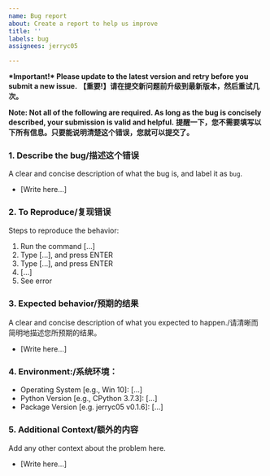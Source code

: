 ```yaml
---
name: Bug report
about: Create a report to help us improve
title: ''
labels: bug
assignees: jerryc05

---
```


**\*Important!\* Please update to the latest version and retry before you submit a new issue.**
**【重要!】请在提交新问题前升级到最新版本，然后重试几次。**

**Note: Not all of the following are required. As long as the bug is concisely described, your submission is valid and helpful.**
**提醒一下，您不需要填写以下所有信息。只要能说明清楚这个错误，您就可以提交了。**

### 1. Describe the bug/描述这个错误
A clear and concise description of what the bug is, and label it as `bug`.
-   [Write here...]

### 2. To Reproduce/复现错误
Steps to reproduce the behavior:
1.   Run the command [...]
2.   Type [...], and press ENTER
3.   Type [...], and press ENTER
4.   [...]
5.   See error

### 3. Expected behavior/预期的结果
A clear and concise description of what you expected to happen./请清晰而简明地描述您所预期的结果。
-   [Write here...]

### 4. Environment:/系统环境：
-   Operating System [e.g., Win 10]: [...]
-   Python Version [e.g., CPython 3.7.3]: [...]
-   Package Version [e.g. jerryc05 v0.1.6]: [...]

### 5. Additional Context/额外的内容
Add any other context about the problem here.
-   [Write here...]
